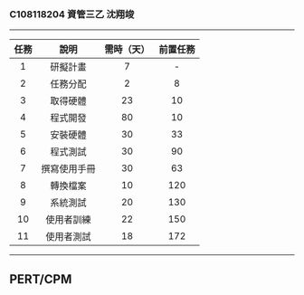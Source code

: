 ### C108118204 資管三乙 沈翔竣
***
| 任務 | 說明 | 需時（天） | 前置任務 | 
|:-:| :----: | :-:| :----:|
| 1 | 研擬計畫 | 7 | - | 
| 2 | 任務分配 | 2 | 8 | 
| 3 | 取得硬體 | 23 | 10 | 
| 4 | 程式開發 | 80 | 10 | 
| 5 | 安裝硬體 | 30 | 33 | 
| 6 | 程式測試 | 30 | 90 | 
| 7 | 撰寫使用手冊 | 30 | 63 | 
| 8 | 轉換檔案 | 10 | 120 | 
| 9 | 系統測試 | 20 | 130 | 
| 10 | 使用者訓練 | 22 | 150 | 
| 11 | 使用者測試 | 18 | 172 | 
***

## PERT/CPM
